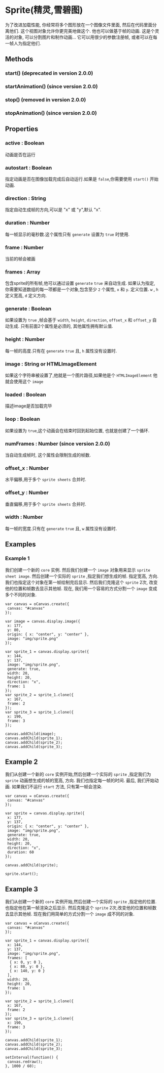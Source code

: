 # Sprite(精灵,雪碧图)

为了改进加载性能, 你经常将多个图形放在一个图像文件里面, 然后在代码里面分离他们.
这个视图对象允许你更完美地做这个.
他也可以做基于帧的动画.
这是个灵活的对象, 可以分割图片和制作动画...
它可以用很少的参数注册帧, 或者可以在每一帧人为指定他们.

## Methods

### start() (deprecated in version 2.0.0)

### startAnimation() (since version 2.0.0)

### stop() (removed in version 2.0.0)

### stopAnimation() (since version 2.0.0)

## Properties

### active : Boolean

动画是否在运行

### autostart : Boolean

指定动画是否在图像加载完成后自动运行.如果是 `false`,你需要使用 `start()` 开始动画.

### direction : String

指定自动生成帧的方向,可以是 "x" 或 "y",默认 "x".

### duration : Number

每一帧显示的毫秒数.这个属性只有 `generate` 设置为 `true` 时使用.

### frame : Number

当前的帧会被画

### frames : Array

包含sprite的所有帧,他可以通过设置 `generate`  `true` 来自动生成. 如果认为指定, 你需要知道数组的每一项都是一个对象,包含至少 `2` 个属性, `x` 和 `y`. 定义位置. `w` , `h` 定义宽高, `d` 定义方向.

### generate : Boolean

如果设置为 `true` ,帧会基于 `width`, `height`, `direction`, `offset_x` 和 `offset_y` 自动生成. 只有前面2个属性是必须的, 其他属性拥有默认值.

### height : Number

每一帧的高度.只有在 `generate`  `true` 且, `h` 属性没有设置时.

### image : String or HTMLImageElement

如果这个字符串被设置了,他就是一个图片路径,如果他是个 `HTMLImageElement` 他就会使用这个 `image`

### loaded : Boolean

描述image是否加载完毕

### loop : Boolean

如果设置为 `true`,这个动画会在结束时回到起始位置, 也就是创建了一个循环.

### numFrames : Number (since version 2.0.0)

当自动生成帧时, 这个属性会限制生成的帧数.

### offset_x : Number

水平偏移,用于多个 `sprite sheets` 合并时.

### offset_y : Number

垂直偏移,用于多个 `sprite sheets` 合并时.

### width : Number

每一帧的宽度.只有在 `generate`  `true` 且, `w` 属性没有设置时.

## Examples

### Example 1

我们创建一个新的 `core` 实例.
然后我们创建一个 `image` 对象用来显示 `sprite sheet image`.
然后创建一个实际的 `sprite` ,指定我们想生成的帧.
指定宽高, 方向.
我们也指定这个对象在第一帧绘制完后显示.
然后我们克隆这个 `sprite` 2次, 改变他的位置和帧数去显示其他帧.
现在, 我们用一个容易的方式分割一个 `image` 变成多个不同的对象.

```
var canvas = oCanvas.create({
 canvas: "#canvas"
});

var image = canvas.display.image({
 x: 177,
 y: 80,
 origin: { x: "center", y: "center" },
 image: "img/sprite.png"
});

var sprite_1 = canvas.display.sprite({
 x: 144,
 y: 137,
 image: "img/sprite.png",
 generate: true,
 width: 20,
 height: 20,
 direction: "x",
 frame: 1
});
var sprite_2 = sprite_1.clone({
 x: 167,
 frame: 2
});
var sprite_3 = sprite_1.clone({
 x: 190,
 frame: 3
});

canvas.addChild(image);
canvas.addChild(sprite_1);
canvas.addChild(sprite_2);
canvas.addChild(sprite_3);
```

## Example 2

我们从创建一个新的 `core` 实例开始,然后创建一个实际的 `sprite` ,指定我们为 `sprite` 动画想生成的帧的宽高, 方向.
我们也指定每一帧的时间.
最后, 我们开始动画.
如果我们不运行 `start` 方法, 只有第一帧会渲染.

```
var canvas = oCanvas.create({
 canvas: "#canvas"
});

var sprite = canvas.display.sprite({
 x: 177,
 y: 137,
 origin: { x: "center", y: "center" },
 image: "img/sprite.png",
 generate: true,
 width: 20,
 height: 20,
 direction: "x",
 duration: 60
});

canvas.addChild(sprite);

sprite.start();
```

## Example 3

我们从创建一个新的 `core` 实例开始,然后创建一个实际的 `sprite` ,指定他的位置.
也指定他在第一帧渲染之后显示.
然后克隆这个 `sprite` 2次,改变他的位置和帧数去显示其他帧.
现在我们用简单的方式分割一个 `image` 成不同的对象.

```
var canvas = oCanvas.create({
 canvas: "#canvas"
});

var sprite_1 = canvas.display.sprite({
 x: 144,
 y: 137,
 image: "img/sprite.png",
 frames: [
  { x: 0, y: 0 },
  { x: 80, y: 0 },
  { x: 140, y: 0 }
 ],
 width: 20,
 height: 20,
 frame: 1
});

var sprite_2 = sprite_1.clone({
 x: 167,
 frame: 2
});
var sprite_3 = sprite_1.clone({
 x: 190,
 frame: 3
});

canvas.addChild(sprite_1);
canvas.addChild(sprite_2);
canvas.addChild(sprite_3);

setInterval(function() {
 canvas.redraw();
}, 1000 / 60);
```
